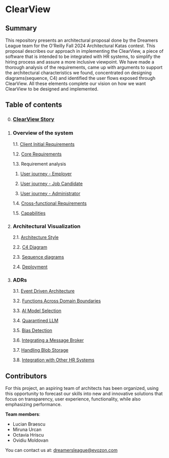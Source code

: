 # ClearView

## Summary

This repository presents an architectural proposal done by the Dreamers League team for the O'Reilly Fall 2024 Architectural Katas contest. This proposal describes our approach in implementing the ClearView, a piece of software that is intended to be integrated with HR systems, to simplify the hiring process and assure a more inclusive viewpoint. We have made a thorough analysis of the requirements, came up with arguments to support the architectural characteristics we found, concentrated on designing diagrams(sequence, C4) and identified the user flows exposed through ClearView. All these elements complete our vision on how we want ClearView to be designed and implemented.

## Table of contents

0. ### [ClearView Story](./1.Requirements/ClearViewStory.md)
1. ### Overview of the system

   1.1. [Client Initial Requirements](./1.Requirements/ClientInitialRequirements.md)

   1.2. [Core Requirements](./1.Requirements/CoreRequirements.md)

   1.3. Requirement analysis

   1. [User journey - Employer](./1.Requirements/UserJourneys/Employer.md)

   2. [User journey - Job Candidate](./1.Requirements/UserJourneys/JobCandidate.md)

   3. [User journey - Administrator](./1.Requirements/UserJourneys/Admin.md)

   1.4. [Cross-functional Requirements](./1.Requirements/CrossFunctionalRequirements.md)

   1.5. [Capabilities](./1.Requirements/Capabilities.md)

2. ### Architectural Visualization

   2.1. [Architecture Style](./2.ArchitectureVisualization/ArchitectureStyle.md)

   2.2. [C4 Diagram](./2.ArchitectureVisualization/C4Diagram.md)
   
   2.3. [Sequence diagrams](./2.ArchitectureVisualization/SequenceDiagrams.md)
   
   2.4. [Deployment](./2.ArchitectureVisualization/Deployment.md)

4. ### ADRs

   3.1. [Event Driven Architecture](./3.ADRs/ADR001-EventDrivenArchitecture.md)

   3.2. [Functions Across Domain Boundaries](./3.ADRs/ADR002-FunctionsAcrossDomainBoundaries.md)

   3.3. [AI Model Selection](./3.ADRs/ADR003-AIModelSelection.md)

   3.4. [Quarantined LLM](./3.ADRs/ADR004-QuarantinedLLM.md)

   3.5. [Bias Detection](./3.ADRs/ADR005-BiasDetection.md)

   3.6. [Integrating a Message Broker](./3.ADRs/ADR006-IntegratingAMessageBroker.md)

   3.7. [Handling Blob Storage](/3.ADRs/ADR007-HandlingBlobStorage.md)

   3.8. [Integration with Other HR Systems](/3.ADRs/ADR008-IntegrationWithOtherHrSystems.md)

## Contributors

For this project, an aspiring team of architects has been organized, using this opportunity to forecast our skills into new and innovative solutions that focus on transparency, user experience, functionality, while also emphasizing performance.

**Team members**:

- Lucian Braescu
- Miruna Urcan
- Octavia Hriscu
- Ovidiu Moldovan

You can contact us at: dreamersleague@evozon.com
